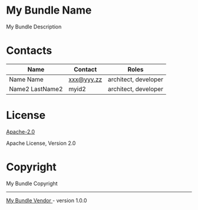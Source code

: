 <bnd-gen>

# My Bundle Name

My Bundle Description</bnd-gen>

<bnd-gen>

# Contacts

|Name	|Contact	|Roles	|
|---	|---	|---	|
|Name Name	|[xxx@yyy.zz](mailto:xxx@yyy.zz)	|architect, developer	|
|Name2 LastName2	|myid2	|architect, developer	|
</bnd-gen>

<bnd-gen>

# License

[Apache-2.0](http://www.apache.org/licenses/LICENSE-2.0)

Apache License, Version 2.0</bnd-gen>

<bnd-gen>

# Copyright

My Bundle Copyright</bnd-gen>

<bnd-gen>

---
[My Bundle Vendor ](http://vendor.org/) - version 1.0.0</bnd-gen>

